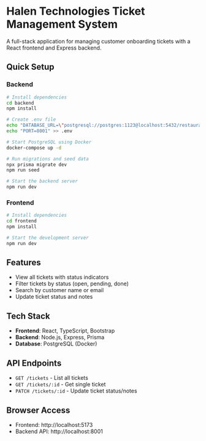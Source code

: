 # Halen Technologies Ticket Management System

A full-stack application for managing customer onboarding tickets with a React frontend and Express backend.

## Quick Setup

### Backend

```bash
# Install dependencies
cd backend
npm install

# Create .env file
echo "DATABASE_URL=\"postgresql://postgres:1123@localhost:5432/restaurantdb\"" > .env
echo "PORT=8001" >> .env

# Start PostgreSQL using Docker
docker-compose up -d

# Run migrations and seed data
npx prisma migrate dev
npm run seed

# Start the backend server
npm run dev
```

### Frontend

```bash
# Install dependencies
cd frontend
npm install

# Start the development server
npm run dev
```

## Features

- View all tickets with status indicators
- Filter tickets by status (open, pending, done)
- Search by customer name or email
- Update ticket status and notes

## Tech Stack

- **Frontend**: React, TypeScript, Bootstrap
- **Backend**: Node.js, Express, Prisma
- **Database**: PostgreSQL (Docker)

## API Endpoints

- `GET /tickets` - List all tickets
- `GET /tickets/:id` - Get single ticket
- `PATCH /tickets/:id` - Update ticket status/notes

## Browser Access

- Frontend: http://localhost:5173
- Backend API: http://localhost:8001
